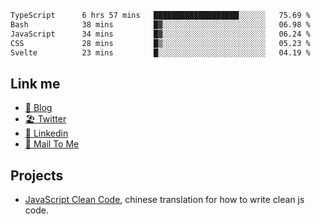 <!--START_SECTION:waka-->

```txt
TypeScript      6 hrs 57 mins   ███████████████████░░░░░░   75.69 %
Bash            38 mins         █▓░░░░░░░░░░░░░░░░░░░░░░░   06.98 %
JavaScript      34 mins         █▓░░░░░░░░░░░░░░░░░░░░░░░   06.24 %
CSS             28 mins         █▒░░░░░░░░░░░░░░░░░░░░░░░   05.23 %
Svelte          23 mins         █░░░░░░░░░░░░░░░░░░░░░░░░   04.19 %
```

<!--END_SECTION:waka-->

## Link me

- [📕 Blog](https://chris-yu.vercel.app/)
- [🏖️ Twitter](https://twitter.com/yuetong3yu)
- [🧳 Linkedin](https://www.linkedin.com/in/yuetong3yu)
- [📧 Mail To Me](mailto:yuetong3yu@gmail.com)


## Projects 

- [JavaScript Clean Code](https://js-clean-code-cn.vercel.app/), chinese translation for how to write clean js code.
